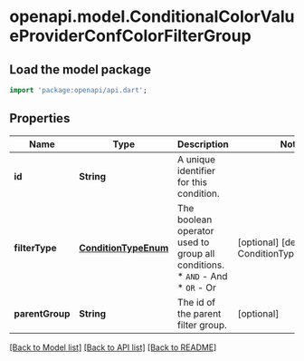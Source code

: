 # openapi.model.ConditionalColorValueProviderConfColorFilterGroup

## Load the model package
```dart
import 'package:openapi/api.dart';
```

## Properties
Name | Type | Description | Notes
------------ | ------------- | ------------- | -------------
**id** | **String** | A unique identifier for this condition. | 
**filterType** | [**ConditionTypeEnum**](ConditionTypeEnum.md) | The boolean operator used to group all conditions.  * `AND` - And * `OR` - Or | [optional] [default to ConditionTypeEnum.AND]
**parentGroup** | **String** | The id of the parent filter group. | [optional] 

[[Back to Model list]](../README.md#documentation-for-models) [[Back to API list]](../README.md#documentation-for-api-endpoints) [[Back to README]](../README.md)


